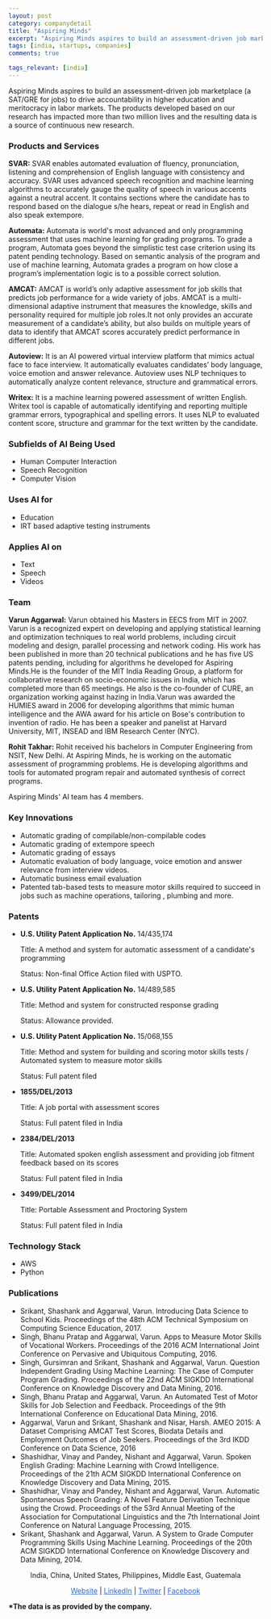 ```yaml
---
layout: post
category: companydetail
title: "Aspiring Minds"
excerpt: "Aspiring Minds aspires to build an assessment-driven job marketplace (a SAT/GRE for jobs) to drive accountability in higher education and meritocracy in labor markets. The products developed based on our research has impacted more than two million lives and the resulting data is a source of continuous new research."
tags: [india, startups, companies]
comments: true

tags_relevant: [india]
---
```




Aspiring Minds aspires to build an assessment-driven job marketplace (a SAT/GRE for jobs) to drive accountability in higher education and meritocracy in labor markets. The products developed based on our research has impacted more than two million lives and the resulting data is a source of continuous new research.

### Products and Services
**SVAR:** SVAR enables automated evaluation of fluency, pronunciation, listening and comprehension of English language with consistency and accuracy. SVAR uses advanced speech recognition and machine learning algorithms to accurately gauge the quality of speech in various accents against a neutral accent. It contains sections where the candidate has to respond based on the dialogue s/he hears, repeat or read in English and also speak extempore.

**Automata:** Automata is world's most advanced and only programming assessment that uses machine learning for grading programs. To grade a program, Automata goes beyond the simplistic test case criterion using its patent pending technology. Based on semantic analysis of the program and use of machine learning, Automata grades a program on how close a program’s implementation logic is to a possible correct solution.

**AMCAT:** AMCAT is world’s only adaptive assessment for job skills that predicts job performance for a wide variety of jobs. AMCAT is a multi-dimensional adaptive instrument that measures the knowledge, skills and personality required for multiple job roles.It not only provides an accurate measurement of a candidate’s ability, but also builds on multiple years of data to identify that AMCAT scores accurately predict performance in different jobs.

**Autoview:** It is an AI powered virtual interview platform that mimics actual face to face interview. It automatically evaluates candidates’ body language, voice emotion and answer relevance. Autoview uses NLP techniques to automatically analyze content relevance, structure and grammatical errors. 

**Writex:** It is a machine learning powered assessment of written English. Writex tool is capable of automatically identifying and reporting multiple grammar errors, typographical and spelling errors. It uses NLP to evaluated content score, structure and grammar for the text written by the candidate.

### Subfields of AI Being Used
* Human Computer Interaction
* Speech Recognition
* Computer Vision

### Uses AI for
* Education
* IRT based adaptive testing instruments

### Applies AI on
* Text
* Speech
* Videos

### Team
**Varun Aggarwal:** Varun obtained his Masters in EECS from MIT in 2007. Varun is a recognized expert on developing and applying statistical learning and optimization techniques to real world problems, including circuit modeling and design, parallel processing and network coding. His work has been published in more than 20 technical publications and he has five US patents pending, including for algorithms he developed for Aspiring Minds.He is the founder of the MIT India Reading Group, a platform for collaborative research on socio-economic issues in India, which has completed more than 65 meetings. He also is the co-founder of CURE, an organization working against hazing in India.Varun was awarded the HUMIES award in 2006 for developing algorithms that mimic human intelligence and the AWA award for his article on Bose's contribution to invention of radio. He has been a speaker and panelist at Harvard University, MIT, INSEAD and IBM Research Center (NYC).

**Rohit Takhar:** Rohit received his bachelors in Computer Engineering from NSIT, New Delhi. At Aspiring Minds, he is working on the automatic assessment of programming problems. He is developing algorithms and tools for automated program repair and automated synthesis of correct programs.

Aspiring Minds' AI team has 4 members.


### Key Innovations
* Automatic grading of compilable/non-compilable codes
* Automatic grading of extempore speech
* Automatic grading of essays
* Automatic evaluation of body language, voice emotion and answer relevance from interview videos. 
* Automatic business email evaluation
* Patented tab-based tests to measure motor skills required to succeed in jobs such as machine operations, tailoring , plumbing and more.

### Patents

* **U.S. Utility Patent Application No.** 14/435,174 

  Title: A method and system for automatic assessment of a candidate's programming 

  Status: Non-final Office Action filed with USPTO.

* **U.S. Utility Patent Application No.** 14/489,585 

  Title: Method and system for constructed response grading

  Status: Allowance provided.

* **U.S. Utility Patent Application No.**  15/068,155  

  Title: Method and system for building and scoring motor skills tests / Automated system to measure motor skills

  Status: Full patent filed

* **1855/DEL/2013** 

  Title:  A job portal with assessment scores

  Status: Full patent filed in India

* **2384/DEL/2013**

  Title: Automated spoken english assessment and providing job fitment feedback based on its scores 

  Status: Full patent filed in India

* **3499/DEL/2014**

  Title:  Portable Assessment and Proctoring System

  Status: Full patent filed in India

### Technology Stack
* AWS
* Python

### Publications

* Srikant, Shashank and Aggarwal, Varun. Introducing Data Science to School Kids. Proceedings of the 48th ACM Technical Symposium on Computing Science Education, 2017.
* Singh, Bhanu Pratap and Aggarwal, Varun. Apps to Measure Motor Skills of Vocational Workers. Proceedings of the 2016 ACM International Joint Conference on Pervasive and Ubiquitous Computing, 2016.
* Singh, Gursimran and Srikant, Shashank and Aggarwal, Varun. Question Independent Grading Using Machine Learning: The Case of Computer Program Grading. Proceedings of the 22nd ACM SIGKDD International Conference on Knowledge Discovery and Data Mining, 2016.
* Singh, Bhanu Pratap and Aggarwal, Varun. An Automated Test of Motor Skills for Job Selection and Feedback. Proceedings of the 9th International Conference on Educational Data Mining, 2016.
* Aggarwal, Varun and Srikant, Shashank and Nisar, Harsh. AMEO 2015: A Dataset Comprising AMCAT Test Scores, Biodata Details and Employment Outcomes of Job Seekers. Proceedings of the 3rd IKDD Conference on Data Science, 2016
* Shashidhar, Vinay and Pandey, Nishant and Aggarwal, Varun. Spoken English Grading: Machine Learning with Crowd Intelligence. Proceedings of the 21th ACM SIGKDD International Conference on Knowledge Discovery and Data Mining, 2015.
* Shashidhar, Vinay and Pandey, Nishant and Aggarwal, Varun. Automatic Spontaneous Speech Grading: A Novel Feature Derivation Technique using the Crowd. Proceedings of the 53rd Annual Meeting of the Association for Computational Linguistics and the 7th International Joint Conference on Natural Language Processing, 2015.
* Srikant, Shashank and Aggarwal, Varun. A System to Grade Computer Programming Skills Using Machine Learning. Proceedings of the 20th ACM SIGKDD International Conference on Knowledge Discovery and Data Mining, 2014.

<p align="center">India, China, United States, Philippines, Middle East, Guatemala</p>

<p align="center">
<a href="https://www.aspiringminds.com/" style="color:#3366CC">Website</a> | <a href="https://in.linkedin.com/company/aspiring-minds" style="color:#3366CC">LinkedIn</a> | <a href="https://twitter.com/AspiringMindsAM" style="color:#3366CC">Twitter</a> | <a href="https://www.facebook.com/myamcat" style="color:#3366CC">Facebook</a></p>
<b>*The data is as provided by the company.</b>
